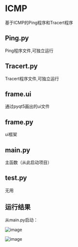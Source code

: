 # ICMP
基于ICMP的Ping程序和Tracert程序

## Ping.py
Ping程序文件,可独立运行

## Tracert.py
Tracert程序文件,可独立运行

## frame.ui
通过pyqt5画出的ui文件

## frame.py
ui框架

## main.py
主函数（从此启动项目）

## test.py
无用

## 运行结果
从main.py启动：

![image](https://github.com/ljqcore/ICMP/assets/114852140/9e672824-5460-4b3b-a2a6-c3508244430f)

![image](https://github.com/ljqcore/ICMP/assets/114852140/b365f1b1-791e-427b-a7a8-2d93f96cdbd6)
